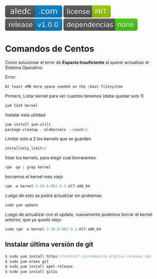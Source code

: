 [![aledc.com](https://github.com/aledc7/Scrum-Certification/blob/master/recursos/aledc.com.svg)](https://aledc.com)
[![License](https://github.com/aledc7/Scrum-Certification/blob/master/recursos/mit-license.svg)](https://aledc.com)
[![GitHub release](https://github.com/aledc7/Scrum-Certification/blob/master/recursos/release.svg)](https://aledc.com)
[![Dependencies](https://github.com/aledc7/Scrum-Certification/blob/master/recursos/dependencias-none.svg)](https://aledc.com)

# Comandos de Centos



Como solucionar el error de __Espacio Insuficiente__ al querer actualizar el Sistema Operativo:

Error:
```php
At least xMB more space needed on the /boot filesystem
````

Primero, Listar kernel para ver cuantos tenemos (debe quedar solo 1)
```php
yum list kernel
````

Instalar esta utilidad
```php
yum install yum-utils
package-cleanup --oldkernels --count=2
````

Limitar solo a 2 los kernels que se guarden
```php
installonly_limit=2
````

listar los kernels, para elegir cual borraremos
```php
rpm -qa | grep kernel
````

borramos el kernel mas viejo 
```php
rpm -e kernel-3.09.0-862.9.1.el7.x86_64
````

Luego de esto se podrá actualizar sin probemas
```php
sudo yum update
````
Luego de actualizar con el update, nuevamente podemos borrar el kernel anterior, que ya quedó viejo.

```php
sudo rpm -e kernel-3.10.0-862.9.1.el7.x86_64
````

## Instalar última versión de git
```php
$ sudo yum install https://centos7.iuscommunity.org/ius-release.rpm
$ sudo yum erase git
$ sudo yum install epel-release 
$ sudo yum install git2u
````


